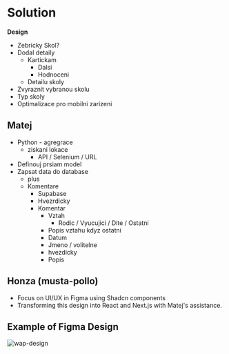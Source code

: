 # Solution

**Design**

- Zebricky Skol?
- Dodal detaily
  - Kartickam
    - Dalsi
    - Hodnoceni
  - Detailu skoly
- Zvyraznit vybranou skolu
- Typ skoly
- Optimalizace pro mobilni zarizeni

## Matej

- Python - agregrace
  - ziskani lokace
    - API / Selenium / URL
- Definouj prsiam model
- Zapsat data do database
  - plus
  - Komentare
    - Supabase
    - Hvezrdicky
    - Komentar
      - Vztah
        - Rodic / Vyucujici / Dite / Ostatni
      - Popis vztahu kdyz ostatni
      - Datum
      - Jmeno / volitelne
      - hvezdicky
      - Popis

## Honza (musta-pollo)

- Focus on UI/UX in Figma using Shadcn components
- Transforming this design into React and Next.js with Matej's assistance.

## Example of Figma Design

![wap-design](https://github.com/user-attachments/assets/9ef50214-d3fc-427a-8333-34423e61f4ec)

